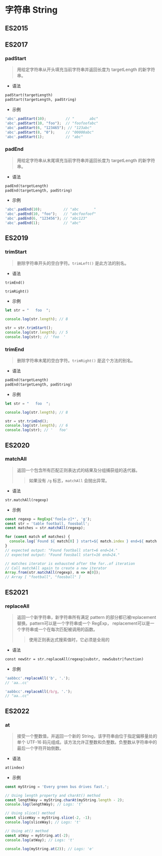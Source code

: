 # 字符串 String

## ES2015

## ES2017

### padStart

> 用给定字符串从开头填充当前字符串并返回长度为 targetLength 的新字符串。

* 语法

```markdown
padStart(targetLength)
padStart(targetLength, padString)
```

* 示例

```ts
'abc'.padStart(10);         // "       abc"
'abc'.padStart(10, "foo");  // "foofoofabc"
'abc'.padStart(6, "123465"); // "123abc"
'abc'.padStart(8, "0");     // "00000abc"
'abc'.padStart(1);          // "abc"
```

### padEnd

> 用给定字符串从末尾填充当前字符串并返回长度为 targetLength 的新字符串。

* 语法

```markdown
padEnd(targetLength)
padEnd(targetLength, padString)
```

* 示例

```ts
'abc'.padEnd(10);          // "abc       "
'abc'.padEnd(10, "foo");   // "abcfoofoof"
'abc'.padEnd(6, "123456"); // "abc123"
'abc'.padEnd(1);           // "abc"
```

## ES2019

### trimStart

> 删除字符串开头的空白字符。`trimLeft()` 是此方法的别名。

* 语法

```markdown
trimEnd()

trimRight()
```

* 示例

```ts
let str = "   foo  ";

console.log(str.length); // 8

str = str.trimStart();
console.log(str.length); // 5
console.log(str); // 'foo  '
```

### trimEnd

> 删除字符串末尾的空白字符。`trimRight()` 是这个方法的别名。

* 语法

```markdown
padEnd(targetLength)
padEnd(targetLength, padString)
```

* 示例

```ts
let str = "   foo  ";

console.log(str.length); // 8

str = str.trimEnd();
console.log(str.length); // 6
console.log(str); // '   foo'
```

## ES2020

### matchAll

> 返回一个包含所有匹配正则表达式的结果及分组捕获组的迭代器。
> > 如果没有 `/g` 标志，`matchAll` 会抛出异常。

* 语法

```markdown
str.matchAll(regexp)
```

* 示例

```ts
const regexp = RegExp('foo[a-z]*', 'g');
const str = 'table football, foosball';
const matches = str.matchAll(regexp);

for (const match of matches) {
  console.log(`Found ${ match[0] } start=${ match.index } end=${ match.index + match[0].length }.`);
}
// expected output: "Found football start=6 end=14."
// expected output: "Found foosball start=16 end=24."

// matches iterator is exhausted after the for..of iteration
// Call matchAll again to create a new iterator
Array.from(str.matchAll(regexp), m => m[0]);
// Array [ "football", "foosball" ]
```

## ES2021

### replaceAll

> 返回一个新字符串，新字符串所有满足 pattern 的部分都已被replacement 替换。pattern可以是一个字符串或一个 RegExp，
replacement可以是一个字符串或一个在每次匹配被调用的函数。
> > 使用正则表达式搜索值时，它必须是全局的

* 语法

```markdown
const newStr = str.replaceAll(regexp|substr, newSubstr|function)
```

* 示例

```ts
'aabbcc'.replaceAll('b', '.');
// 'aa..cc'

'aabbcc'.replaceAll(/b/g, '.');
// "aa..cc"
```

## ES2022

### at

> 接受一个整数值，并返回一个新的 String，该字符串由位于指定偏移量处的单个 UTF-16 码元组成。该方法允许正整数和负整数。负整数从字符串中的最后一个字符开始倒数。

* 语法

```markdown
at(index)
```

* 示例

```ts
const myString = 'Every green bus drives fast.';

// Using length property and charAt() method
const lengthWay = myString.charAt(myString.length - 2);
console.log(lengthWay); // Logs: 't'

// Using slice() method
const sliceWay = myString.slice(-2, -1);
console.log(sliceWay); // Logs: 't'

// Using at() method
const atWay = myString.at(-2);
console.log(atWay); // Logs: 't'

console.log(myString.at(2)); // Logs: 'e'
```
